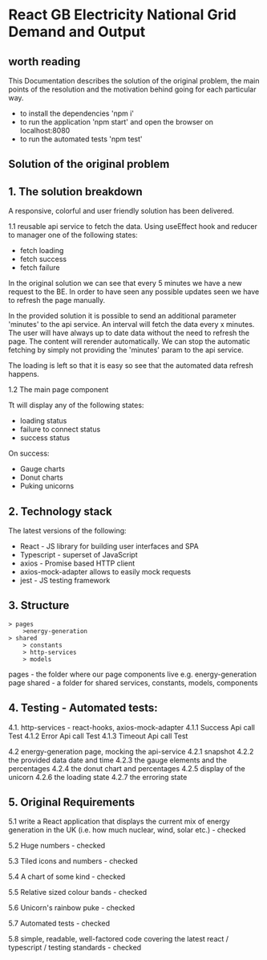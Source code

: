 # React GB Electricity National Grid Demand and Output

## worth reading

This Documentation describes the solution of the original problem, the main
points of the resolution and the motivation behind going for each particular way.

-   to install the dependencies 'npm i'
-   to run the application 'npm start' and open the browser on localhost:8080
-   to run the automated tests 'npm test'

## Solution of the original problem

## 1. The solution breakdown

A responsive, colorful and user friendly solution has been delivered.

1.1 reusable api service to fetch the data. Using useEffect hook and reducer to
manager one of the following states:

-   fetch loading
-   fetch success
-   fetch failure

In the original solution we can see that every 5 minutes we have a new request to the BE.
In order to have seen any possible updates seen we have to refresh the page manually.

In the provided solution it is possible to send an additional parameter 'minutes' to the api service.
An interval will fetch the data every x minutes. The user will have always up to
date data without the need to refresh the page. The content will rerender automatically.
We can stop the automatic fetching by simply not providing the 'minutes' param to the api service.

The loading is left so that it is easy so see that the automated data refresh happens.

1.2 The main page component

Tt will display any of the following states:

-   loading status
-   failure to connect status
-   success status

On success:

-   Gauge charts
-   Donut charts
-   Puking unicorns

## 2. Technology stack

The latest versions of the following:

-   React - JS library for building user interfaces and SPA
-   Typescript - superset of JavaScript
-   axios - Promise based HTTP client
-   axios-mock-adapter allows to easily mock requests
-   jest - JS testing framework

## 3. Structure

    > pages
        >energy-generation
    > shared
        > constants
        > http-services
        > models

pages - the folder where our page components live e.g. energy-generation page
shared - a folder for shared services, constants, models, components

## 4. Testing - Automated tests:

4.1. http-services - react-hooks, axios-mock-adapter
4.1.1 Success Api call Test
4.1.2 Error Api call Test
4.1.3 Timeout Api call Test

4.2 energy-generation page, mocking the api-service
4.2.1 snapshot
4.2.2 the provided data date and time
4.2.3 the gauge elements and the percentages
4.2.4 the donut chart and percentages
4.2.5 display of the unicorn
4.2.6 the loading state
4.2.7 the erroring state

## 5. Original Requirements

5.1 write a React application that displays the current mix of energy generation in the UK
(i.e. how much nuclear, wind, solar etc.) - checked

5.2 Huge numbers - checked

5.3 Tiled icons and numbers - checked

5.4 A chart of some kind - checked

5.5 Relative sized colour bands - checked

5.6 Unicorn's rainbow puke - checked

5.7 Automated tests - checked

5.8 simple, readable, well-factored code covering the latest react / typescript / testing standards - checked
